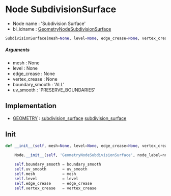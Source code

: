 # Node SubdivisionSurface

- Node name : 'Subdivision Surface'
- bl_idname : [GeometryNodeSubdivisionSurface](https://docs.blender.org/api/current/bpy.types.GeometryNodeSubdivisionSurface.html)


``` python
SubdivisionSurface(mesh=None, level=None, edge_crease=None, vertex_crease=None, boundary_smooth='ALL', uv_smooth='PRESERVE_BOUNDARIES', node_label=None, node_color=None)
```
##### Arguments

- mesh : None
- level : None
- edge_crease : None
- vertex_crease : None
- boundary_smooth : 'ALL'
- uv_smooth : 'PRESERVE_BOUNDARIES'

## Implementation

- [GEOMETRY](/docs/GeoNodes/socket_GEOMETRY.md) : [subdivision_surface](/docs/GeoNodes/socket_GEOMETRY.md#subdivision_surface) [subdivision_surface](/docs/GeoNodes/socket_GEOMETRY.md#subdivision_surface)

## Init

``` python
def __init__(self, mesh=None, level=None, edge_crease=None, vertex_crease=None, boundary_smooth='ALL', uv_smooth='PRESERVE_BOUNDARIES', node_label=None, node_color=None):

    Node.__init__(self, 'GeometryNodeSubdivisionSurface', node_label=node_label, node_color=node_color)

    self.boundary_smooth = boundary_smooth
    self.uv_smooth       = uv_smooth
    self.mesh            = mesh
    self.level           = level
    self.edge_crease     = edge_crease
    self.vertex_crease   = vertex_crease
```
